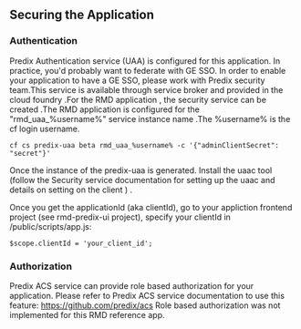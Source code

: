 ## Securing the Application

### Authentication 

Predix Authentication service (UAA) is configured for this application.  In practice, you'd probably want to federate with GE SSO. In order to enable your application to have a GE SSO, please work with Predix security team.This service is available through service broker and provided in the cloud foundry .For the RMD application , the security service can be created .The RMD application is configured for the "rmd_uaa_%username%" service instance name .The %username% is the cf login username. 

```
cf cs predix-uaa beta rmd_uaa_%username% -c '{"adminClientSecret": "secret"}'
```
Once the instance of the predix-uaa is generated. Install the uaac tool (follow the Security service documentation for setting up the uaac and details on setting on the client ) . 

Once you get the applicationId (aka clientId), go to your appliction frontend project (see rmd-predix-ui project), specify your clientId in /public/scripts/app.js:

	$scope.clientId = 'your_client_id';

### Authorization

Predix ACS service can provide role based authorization for your application. Please refer to Predix ACS service documentation to use this feature: <https://github.com/predix/acs>  Role based authorization was not implemented for this RMD reference app.
